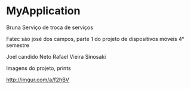 # MyApplication

Bruna
Serviço de troca de serviços

Fatec são josé dos campos, parte 1 do projeto de dispositivos móveis 4° semestre

Joel candido Neto
Rafael Vieira Sinosaki

Imagens do projeto, prints

http://imgur.com/a/f2hBV
